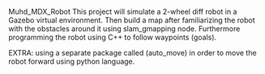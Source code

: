 Muhd_MDX_Robot
This project will simulate a 2-wheel diff robot in a Gazebo virtual
environment. Then build a map after familiarizing the robot with the obstacles around it using slam_gmapping node. Furthermore programming the robot using C++ to follow waypoints (goals).

EXTRA: using a separate package called (auto_move) in order to move the robot forward using python language.
